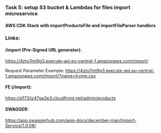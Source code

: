 ### Task 5: setup S3 bucket & Lambdas for files import microservice 

#### AWS CDK Stack with importProductsFile and importFileParser handlers

### Links: 

#### /import (Pre-Signed URL generator):

https://4ztu7mt9g3.execute-api.eu-central-1.amazonaws.com/import/

Request Parameter Example:
https://4ztu7mt9g3.execute-api.eu-central-1.amazonaws.com/import/?name=tryme.csv

#### FE (/import):

https://d172ijz47ga3e3.cloudfront.net/admin/products


#### SWAGGER:

https://app.swaggerhub.com/apis-docs/december-man/Import-Service/1.0.0#/


